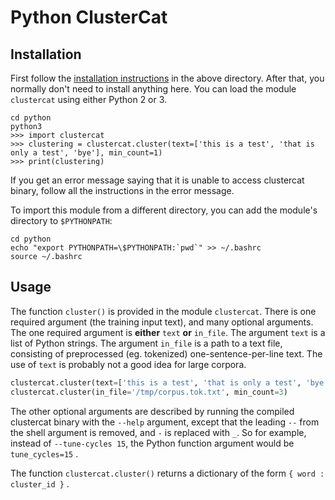 # Python ClusterCat


## Installation
First follow the [installation instructions](../README.md) in the above directory.
After that, you normally don't need to install anything here.  You can load the module `clustercat` using either Python 2 or 3.

    cd python
    python3
    >>> import clustercat
    >>> clustering = clustercat.cluster(text=['this is a test', 'that is only a test', 'bye'], min_count=1)
    >>> print(clustering)

If you get an error message saying that it is unable to access clustercat binary, follow all the instructions in the error message.

To import this module from a different directory, you can add the module's directory to `$PYTHONPATH`:

    cd python
	echo "export PYTHONPATH=\$PYTHONPATH:`pwd`" >> ~/.bashrc
	source ~/.bashrc

## Usage
The function `cluster()` is provided in the module `clustercat`.  There is one required argument (the training input text), and many optional arguments.  The one required argument is **either** `text` **or** `in_file`.  The argument `text` is a list of Python strings.  The argument `in_file` is a path to a text file, consisting of preprocessed (eg. tokenized) one-sentence-per-line text.  The use of `text` is probably not a good idea for large corpora.

```Python
clustercat.cluster(text=['this is a test', 'that is only a test', 'bye'], min_count=1)
clustercat.cluster(in_file='/tmp/corpus.tok.txt', min_count=3)
```

The other optional arguments are described by running the compiled clustercat binary with the `--help` argument, except that the leading `--` from the shell argument is removed, and `-` is replaced with `_`.  So for example, instead of `--tune-cycles 15`, the Python function argument would be `tune_cycles=15` .

The function `clustercat.cluster()` returns a dictionary of the form `{ word : cluster_id }` .
